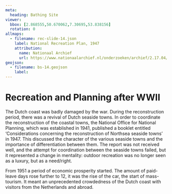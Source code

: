 ```yaml
---
meta:
  heading: Bathing Site
viewer:
  bbox: [2.868555,50.670062,7.30695,53.838156]
  rotation: 0
allmaps:
  - filename: rec-slide-14.json
    label: National Recreation Plan, 1947
    attribution:
      name: Nationaal Archief
      url: https://www.nationaalarchief.nl/onderzoeken/archief/2.17.04/invnr/%40B~B.1~36
geojson:
  - filename: bs-14.geojson
    label:
---
```


# Recreation and Planning after WWII

The Dutch coast was badly damaged by the war. During the reconstruction period, there was a revival of Dutch seaside towns. In order to coordinate the reconstruction of the coastal towns, the National Office for National Planning, which was established in 1941, published a booklet entitled ‘Considerations concerning the reconstruction of Northsea seaside towns’ in 1947. This discussed the character of the various seaside towns and the importance of differentiation between them. The report was not received well, and the attempt for coordination between the seaside towns failed, but it represented a change in mentality: outdoor recreation was no longer seen as a luxury, but as a need/right. 

From 1951 a period of economic prosperity started. The amount of paid-leave days rose further to 12, it was the rise of the car, the start of mass-tourism. It meant an unprecedented crowdedness of the Dutch coast with visitors from the Netherlands and abroad. 